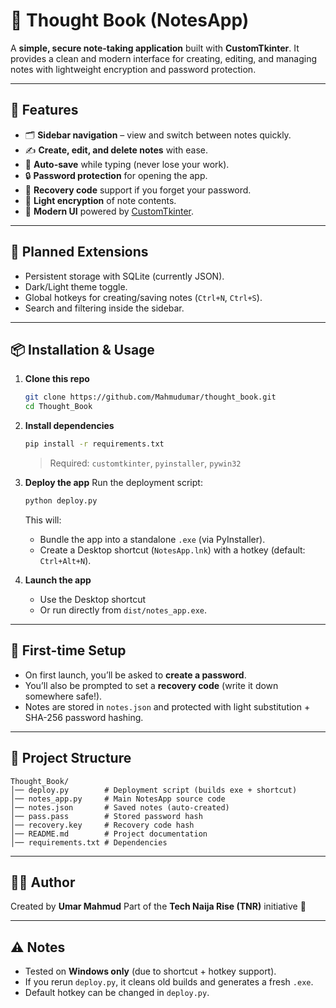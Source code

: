 

# 📝 Thought Book (NotesApp)

A **simple, secure note-taking application** built with **CustomTkinter**.
It provides a clean and modern interface for creating, editing, and managing notes with lightweight encryption and password protection.

---

## 🚀 Features

* 🗂 **Sidebar navigation** – view and switch between notes quickly.
* ✍ **Create, edit, and delete notes** with ease.
* 💾 **Auto-save** while typing (never lose your work).
* 🔒 **Password protection** for opening the app.
* 🔑 **Recovery code** support if you forget your password.
* 🔐 **Light encryption** of note contents.
* 🎨 **Modern UI** powered by [CustomTkinter](https://github.com/TomSchimansky/CustomTkinter).

---

## 🔮 Planned Extensions

* Persistent storage with SQLite (currently JSON).
* Dark/Light theme toggle.
* Global hotkeys for creating/saving notes (`Ctrl+N`, `Ctrl+S`).
* Search and filtering inside the sidebar.

---

## 📦 Installation & Usage

1. **Clone this repo**

   ```bash
   git clone https://github.com/Mahmudumar/thought_book.git
   cd Thought_Book
   ```

2. **Install dependencies**

   ```bash
   pip install -r requirements.txt
   ```

   > Required: `customtkinter`, `pyinstaller`, `pywin32`

3. **Deploy the app**
   Run the deployment script:

   ```bash
   python deploy.py
   ```

   This will:

   * Bundle the app into a standalone `.exe` (via PyInstaller).
   * Create a Desktop shortcut (`NotesApp.lnk`) with a hotkey (default: `Ctrl+Alt+N`).

4. **Launch the app**

   * Use the Desktop shortcut
   * Or run directly from `dist/notes_app.exe`.

---

## 🔑 First-time Setup

* On first launch, you’ll be asked to **create a password**.
* You’ll also be prompted to set a **recovery code** (write it down somewhere safe!).
* Notes are stored in `notes.json` and protected with light substitution + SHA-256 password hashing.

---

## 🧩 Project Structure

```
Thought_Book/
│── deploy.py        # Deployment script (builds exe + shortcut)
│── notes_app.py     # Main NotesApp source code
│── notes.json       # Saved notes (auto-created)
│── pass.pass        # Stored password hash
│── recovery.key     # Recovery code hash
│── README.md        # Project documentation
│── requirements.txt # Dependencies
```

---

## 👨‍💻 Author

Created by **Umar Mahmud**
Part of the **Tech Naija Rise (TNR)** initiative 🚀

---

## ⚠️ Notes

* Tested on **Windows only** (due to shortcut + hotkey support).
* If you rerun `deploy.py`, it cleans old builds and generates a fresh `.exe`.
* Default hotkey can be changed in `deploy.py`.
